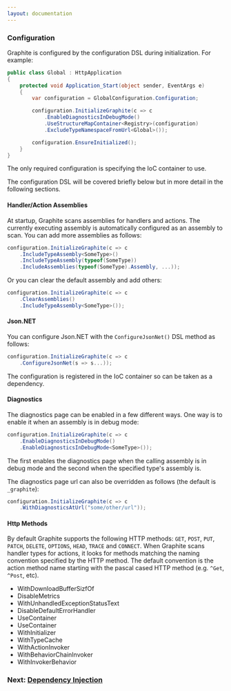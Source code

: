 ```yaml
---
layout: documentation
---
```


### Configuration

Graphite is configured by the configuration DSL during initialization. For example:

```csharp
public class Global : HttpApplication
{
    protected void Application_Start(object sender, EventArgs e)
    {
        var configuration = GlobalConfiguration.Configuration;

        configuration.InitializeGraphite(c => c
            .EnableDiagnosticsInDebugMode()            .UseStructureMapContainer<Registry>(configuration)            .ExcludeTypeNamespaceFromUrl<Global>());

        configuration.EnsureInitialized();
    }
}
```
The only required configuration is specifying the IoC container to use.

The configuration DSL will be covered briefly below but in more detail in the following sections. 

#### Handler/Action Assemblies

At startup, Graphite scans assemblies for handlers and actions. The currently executing assembly is automatically configured as an assembly to scan. You can add more assemblies as follows:

```csharp
configuration.InitializeGraphite(c => c
    .IncludeTypeAssembly<SomeType>()
    .IncludeTypeAssembly(typeof(SomeType))
    .IncludeAssemblies(typeof(SomeType).Assembly, ...));
```
Or you can clear the default assembly and add others:

```csharp
configuration.InitializeGraphite(c => c
    .ClearAssemblies()
    .IncludeTypeAssembly<SomeType>());
```

#### Json.NET

You can configure Json.NET with the `ConfigureJsonNet()` DSL method as follows:

```csharp
configuration.InitializeGraphite(c => c
    .ConfigureJsonNet(s => s...));
```

The configuration is registered in the IoC container so can be taken as a dependency.

#### Diagnostics

The diagnostics page can be enabled in a few different ways. One way is to enable it when an assembly is in debug mode:

```csharp
configuration.InitializeGraphite(c => c
    .EnableDiagnosticsInDebugMode()
    .EnableDiagnosticsInDebugMode<SomeType>());
```

The first enables the diagnostics page when the calling assembly is in debug mode and the second when the specified type's assembly is.

The diagnostics page url can also be overridden as follows (the default is `_graphite`):

```csharp
configuration.InitializeGraphite(c => c
    .WithDiagnosticsAtUrl("some/other/url"));

```

#### Http Methods

By default Graphite supports the following HTTP methods: `GET`, `POST`, `PUT`, `PATCH`, `DELETE`, `OPTIONS`, `HEAD`, `TRACE` and `CONNECT`. When Graphite scans handler types for actions, it looks for methods matching the naming convention specified by the HTTP method. The default convention is the action method name starting with the pascal cased HTTP method (e.g. `^Get`, `^Post`, etc).

- WithDownloadBufferSizfOf
- DisableMetrics
- WithUnhandledExceptionStatusText
- DisableDefaultErrorHandler
- UseContainer
- UseContainer<T>
- WithInitializer<T>
- WithTypeCache<T>
- WithActionInvoker<T>
- WithBehaviorChainInvoker<T>
- WithInvokerBehavior<T>

### Next: [Dependency Injection](dependency-injection)